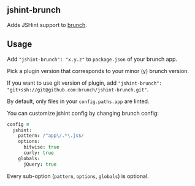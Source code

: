 ## jshint-brunch
Adds JSHint support to
[brunch](http://brunch.io).

## Usage
Add `"jshint-brunch": "x.y.z"` to `package.json` of your brunch app.

Pick a plugin version that corresponds to your minor (y) brunch version.

If you want to use git version of plugin, add
`"jshint-brunch": "git+ssh://git@github.com:brunch/jshint-brunch.git"`.

By default, only files in your `config.paths.app` are linted.

You can customize jshint config by changing brunch config:

```coffeescript
config =
  jshint:
    pattern: /^app\/.*\.js$/
    options:
      bitwise: true
      curly: true
    globals:
      jQuery: true
```

Every sub-option (`pattern`, `options`, `globals`) is optional.
